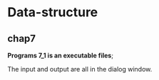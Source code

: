 # Data-structure

## chap7

**Programs 7_1 is an executable files**; 

The input and output are all in the dialog window.